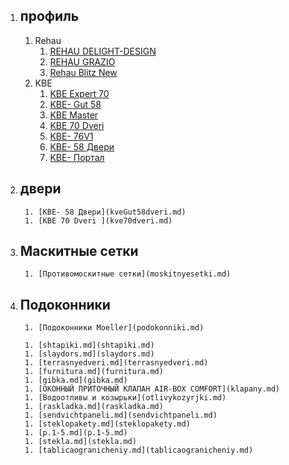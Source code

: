 1. ## профиль
      1. Rehau
         1. [REHAU DELIGHT-DESIGN](Delight-Design.md)
         1. [REHAU GRAZIO](GRAZIO.md)
         1. [Rehau Blitz New](BlitzNew.md)
      1. KBE
         1. [KBE Expert  70](kveekspert.md)
         1. [KBE- Gut 58](kveGut58.md)
         1. [KBE Master](kveMaster.md)
         1. [KBE 70 Dveri ](kve70dveri.md)
         1. [KBE- 76V1](kve76V1.md)
         1. [KBE- 58 Двери](kveGut58dveri.md)
         1. [KBE- Портал](portal.md)     
 1. ## двери
         1. [KBE- 58 Двери](kveGut58dveri.md)
         1. [KBE 70 Dveri ](kve70dveri.md)

 1. ## Маскитные сетки  
         1. [Противомоскитные сетки](moskitnyesetki.md)   
 1. ## Подоконники
         1. [Подоконники Moeller](podokonniki.md)

         1. [shtapiki.md](shtapiki.md)
         1. [slaydors.md](slaydors.md)
         1. [terrasnyedveri.md](terrasnyedveri.md)
         1. [furnitura.md](furnitura.md)
         1. [gibka.md](gibka.md)
         1. [ОКОННЫЙ ПРИТОЧНЫЙ КЛАПАН AIR-BOX COMFORT](klapany.md)
         1. [Водоотливы и козырьки](otlivykozyrjki.md)
         1. [raskladka.md](raskladka.md)
         1. [sendvichtpaneli.md](sendvichtpaneli.md)
         1. [steklopakety.md](steklopakety.md)
         1. [p.1-5.md](p.1-5.md)
         1. [stekla.md](stekla.md)
         1. [tablicaogranicheniy.md](tablicaogranicheniy.md)       
